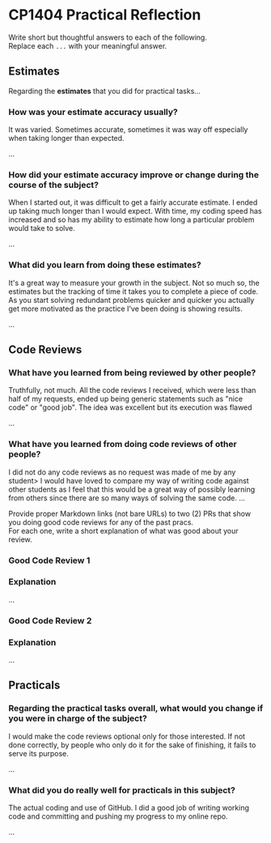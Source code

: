 # CP1404 Practical Reflection

Write short but thoughtful answers to each of the following.  
Replace each `...` with your meaningful answer.

## Estimates

Regarding the **estimates** that you did for practical tasks...

### How was your estimate accuracy usually?

It was varied. Sometimes accurate, sometimes it was way off especially when taking longer than expected.

...

### How did your estimate accuracy improve or change during the course of the subject?
When I started out, it was difficult to get a fairly accurate estimate. I ended up taking much longer than I would expect.
With time, my coding speed has increased and so has my ability to estimate how long a particular problem would take to 
solve.

...

### What did you learn from doing these estimates?
It's a great way to measure your growth in the subject. Not so much so, the estimates but the
tracking of time it takes you to complete a piece of code. As you start solving redundant problems quicker
and quicker you actually get more motivated as the practice I've been doing is showing results.

...

## Code Reviews

### What have you learned from being reviewed by other people?

Truthfully, not much. All  the code reviews I received, which were less than half of my requests,
ended up being generic statements such as "nice code" or "good job". The idea was excellent
but its execution was flawed

...

### What have you learned from doing code reviews of other people?
I did not do any code reviews as no request was made of me by any student> I would have loved to compare my way of writing
code against other students as I feel that this would be a great way of possibly learning from others
since there are so many ways of solving the same code.
...

Provide proper Markdown links (not bare URLs) to two (2) PRs that show you doing good code reviews for any of the past
pracs.  
For each one, write a short explanation of what was good about your review.

### Good Code Review 1

[]()

### Explanation

...

### Good Code Review 2

[]()

### Explanation

...

## Practicals

### Regarding the **practical tasks** overall, what would you change if you were in charge of the subject?
I would make the code reviews optional only for those interested. If not done correctly, by people who
only do it for the sake of finishing, it fails to serve its purpose.

...

### What did you do really well for practicals in this subject?
The actual coding and use of GitHub. I did a good job of writing working code and committing
and pushing my progress to my online repo.

...